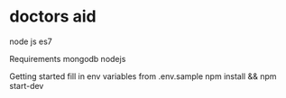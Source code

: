 # doctors aid
node js es7 

Requirements
mongodb
nodejs

Getting started 
fill in env variables from .env.sample
npm install && npm start-dev
